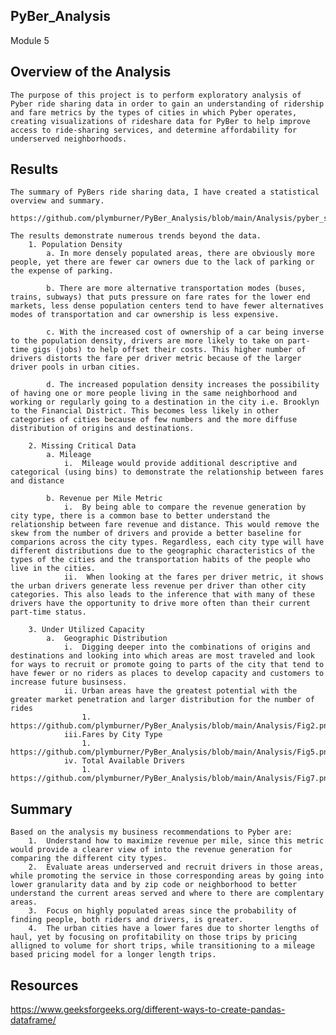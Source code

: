 ## PyBer_Analysis
Module 5

## Overview of the Analysis

    The purpose of this project is to perform exploratory analysis of Pyber ride sharing data in order to gain an understanding of ridership and fare metrics by the types of cities in which Pyber operates, creating visualizations of rideshare data for PyBer to help improve access to ride-sharing services, and determine affordability for underserved neighborhoods.
 
## Results

    The summary of PyBers ride sharing data, I have created a statistical overview and summary.

    https://github.com/plymburner/PyBer_Analysis/blob/main/Analysis/pyber_summary.png

    The results demonstrate numerous trends beyond the data.
        1. Population Density
            a. In more densely populated areas, there are obviously more people, yet there are fewer car owners due to the lack of parking or the expense of parking.
            
            b. There are more alternative transportation modes (buses, trains, subways) that puts pressure on fare rates for the lower end markets, less dense population centers tend to have fewer alternatives modes of transportation and car ownership is less expensive.
           
            c. With the increased cost of ownership of a car being inverse to the population density, drivers are more likely to take on part-time gigs (jobs) to help offset their costs. This higher number of drivers distorts the fare per driver metric because of the larger driver pools in urban cities.
           
            d. The increased population density increases the possibility of having one or more people living in the same neighborhood and working or regularly going to a destination in the city i.e. Brooklyn to the Financial District. This becomes less likely in other categories of cities because of few numbers and the more diffuse distribution of origins and destinations.
       
        2. Missing Critical Data
            a. Mileage
                i.  Mileage would provide additional descriptive and categorical (using bins) to demonstrate the relationship between fares and distance
            
            b. Revenue per Mile Metric
                i.  By being able to compare the revenue generation by city type, there is a common base to better understand the relationship between fare revenue and distance. This would remove the skew from the number of drivers and provide a better baseline for comparions across the city types. Regardless, each city type will have different distributions due to the geographic characteristics of the types of the cities and the transportation habits of the people who live in the cities.
                ii.  When looking at the fares per driver metric, it shows the urban drivers generate less revenue per driver than other city categories. This also leads to the inference that with many of these drivers have the opportunity to drive more often than their current part-time status.
        
        3. Under Utilized Capacity
            a.  Geographic Distribution
                i.  Digging deeper into the combinations of origins and destinations and looking into which areas are most traveled and look for ways to recruit or promote going to parts of the city that tend to have fewer or no riders as places to develop capacity and customers to increase future businsess.
                ii. Urban areas have the greatest potential with the greater market penetration and larger distribution for the number of rides
                    1.  https://github.com/plymburner/PyBer_Analysis/blob/main/Analysis/Fig2.png
                iii.Fares by City Type
                    1.  https://github.com/plymburner/PyBer_Analysis/blob/main/Analysis/Fig5.png
                iv. Total Available Drivers
                    1.  https://github.com/plymburner/PyBer_Analysis/blob/main/Analysis/Fig7.png           

## Summary

    Based on the analysis my business recommendations to Pyber are: 
        1.  Understand how to maximize revenue per mile, since this metric would provide a clearer view of into the revenue generation for comparing the different city types.
        2.  Evaluate areas underserved and recruit drivers in those areas, while promoting the service in those corresponding areas by going into lower granularity data and by zip code or neighborhood to better understand the current areas served and where to there are complentary areas.
        3.  Focus on highly populated areas since the probability of finding people, both riders and drivers, is greater.
        4.  The urban cities have a lower fares due to shorter lengths of haul, yet by focusing on profitability on those trips by pricing alligned to volume for short trips, while transitioning to a mileage based pricing model for a longer length trips.

## Resources
https://www.geeksforgeeks.org/different-ways-to-create-pandas-dataframe/